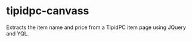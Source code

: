 tipidpc-canvass
===============

Extracts the item name and price from a TipidPC item page using JQuery and YQL.
